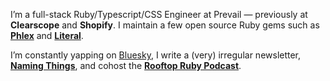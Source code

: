 I’m a full-stack Ruby/Typescript/CSS Engineer at Prevail — previously at **Clearscope** and **Shopify**. I maintain a few open source Ruby gems such as **[Phlex](https://phlex.fun)** and **[Literal](https://literal.fun)**.

I’m constantly yapping on [Bluesky](https://bsky.app/profile/joel.drapper.me), I write a (very) irregular newsletter, **[Naming Things](https://www.namingthings.org)**, and cohost the **[Rooftop Ruby Podcast](https://www.rooftopruby.com)**.
